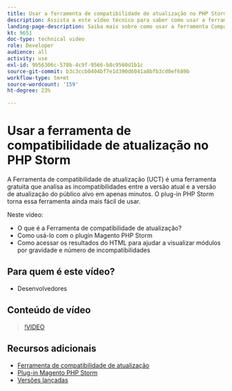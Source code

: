 ```yaml
---
title: Usar a ferramenta de compatibilidade de atualização no PHP Storm
description: Assista a este vídeo técnico para saber como usar a ferramenta Compatibilidade de atualização com o plug-in PHP Storm.
landing-page-description: Saiba mais sobre como usar a ferramenta Compatibilidade de atualização com o plug-in PHP Storm que facilita a identificação e o tratamento de incompatibilidades.
kt: 9651
doc-type: technical video
role: Developer
audience: all
activity: use
exl-id: 9b56306c-578b-4c9f-9566-b8c9560d1b1c
source-git-commit: b3c3ccb0404bf7e1d390d6041a8bfb3cd0ef689b
workflow-type: tm+mt
source-wordcount: '159'
ht-degree: 23%

---
```


# Usar a ferramenta de compatibilidade de atualização no PHP Storm

A Ferramenta de compatibilidade de atualização (UCT) é uma ferramenta gratuita que analisa as incompatibilidades entre a versão atual e a versão de atualização do público alvo em apenas minutos. O plug-in PHP Storm torna essa ferramenta ainda mais fácil de usar.

Neste vídeo:

- O que é a Ferramenta de compatibilidade de atualização?
- Como usá-lo com o plugin Magento PHP Storm
- Como acessar os resultados do HTML para ajudar a visualizar módulos por gravidade e número de incompatibilidades

## Para quem é este vídeo?

- Desenvolvedores

## Conteúdo de vídeo

>[!VIDEO](https://video.tv.adobe.com/v/340150?quality=12&learn=on)

## Recursos adicionais

- [Ferramenta de compatibilidade de atualização](https://experienceleague.adobe.com/docs/commerce-operations/upgrade-guide/upgrade-compatibility-tool/overview.html)
- [Plug-in Magento PHP Storm](https://plugins.jetbrains.com/plugin/8024-magento-phpstorm)
- [Versões lançadas](https://devdocs.magento.com/release/released-versions.html)
